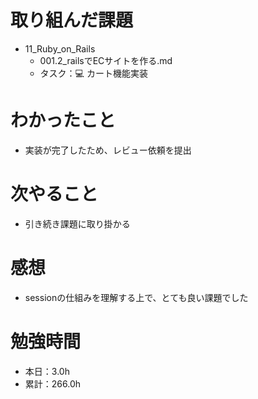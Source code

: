 # 取り組んだ課題
* 11_Ruby_on_Rails
  * 001.2_railsでECサイトを作る.md
  * タスク：💻 カート機能実装

# わかったこと
* 実装が完了したため、レビュー依頼を提出

# 次やること
* 引き続き課題に取り掛かる

# 感想
* sessionの仕組みを理解する上で、とても良い課題でした

# 勉強時間
* 本日：3.0h
* 累計：266.0h

